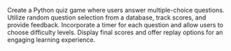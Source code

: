 Create a Python quiz game where users answer multiple-choice questions. Utilize random question selection from a database, track scores, and provide feedback. Incorporate a timer for each question and allow users to choose difficulty levels. Display final scores and offer replay options for an engaging learning experience.




